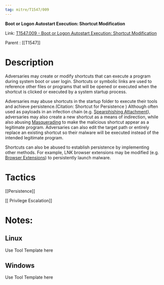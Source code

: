 ```yaml
---
tag: mitre/T1547/009
---
```


**Boot or Logon Autostart Execution: Shortcut Modification**

Link: [T1547.009 - Boot or Logon Autostart Execution: Shortcut Modification](https://attack.mitre.org/techniques/T1547/009)

Parent : [[T1547]]


# Description

Adversaries may create or modify shortcuts that can execute a program during system boot or user login. Shortcuts or symbolic links are used to reference other files or programs that will be opened or executed when the shortcut is clicked or executed by a system startup process.

Adversaries may abuse shortcuts in the startup folder to execute their tools and achieve persistence.(Citation: Shortcut for Persistence ) Although often used as payloads in an infection chain (e.g. [Spearphishing Attachment](https://attack.mitre.org/techniques/T1566/001)), adversaries may also create a new shortcut as a means of indirection, while also abusing [Masquerading](https://attack.mitre.org/techniques/T1036) to make the malicious shortcut appear as a legitimate program. Adversaries can also edit the target path or entirely replace an existing shortcut so their malware will be executed instead of the intended legitimate program.

Shortcuts can also be abused to establish persistence by implementing other methods. For example, LNK browser extensions may be modified (e.g. [Browser Extensions](https://attack.mitre.org/techniques/T1176)) to persistently launch malware.

# Tactics


[[Persistence]]

[[ Privilege Escalation]]


# Notes:

## Linux

Use Tool Template here

## Windows

Use Tool Template here